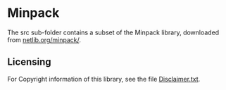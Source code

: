 <!---
  SPDX-FileCopyrightText: 2023 SAP SE

  SPDX-License-Identifier: Apache-2.0

  This file is part of FEDEM - https://openfedem.org
--->

# Minpack

The src sub-folder contains a subset of the Minpack library,
downloaded from [netlib.org/minpack/](https://www.netlib.org/minpack).

## Licensing

For Copyright information of this library, see the file [Disclaimer.txt](src/Disclaimer.txt).
